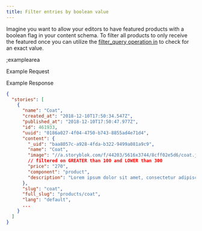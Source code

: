 ```yaml
---
title: Filter entries by boolean value
---
```


Imagine you want to allow your editors to have featured products with a boolean flag in your content schema. To filter all products to only receive the featured once you can utilize the [filter_query operation in](#filter-queries/operation-in) to check for an exact value.

;examplearea

Example Request

<RequestExample url="https://api.storyblok.com/v1/cdn/stories/?filter_query[featured][in]=true&starts_with=products/&token=ask9soUkv02QqbZgmZdeDAtt"></RequestExample>

Example Response

```json
{
  "stories": [
    {
      "name": "Coat",
      "created_at": "2018-12-10T17:50:34.547Z",
      "published_at": "2018-12-10T17:50:47.977Z",
      "id": 461933,
      "uuid": "0186a027-4f04-4750-b743-8855ad4e71d4",
      "content": {
        "_uid": "baa8057c-a928-4fda-b322-9499a081a9c9",
        "name": "Coat",
        "image": "//a.storyblok.com/f/44203/5616x3744/8cff02e5d6/coat.jpg",
        // filtered on GREATER than 100 and LOWER than 300
        "price": "270",
        "component": "product",
        "description": "Lorem ipsum dolor sit amet, consectetur adipiscing elit. In erat mauris, faucibus quis pharetra sit amet, pretium ac libero. Etiam vehicula eleifend bibendum."
      },
      "slug": "coat",
      "full_slug": "products/coat",
      "lang": "default",
      ...
    }
  ]
}
```